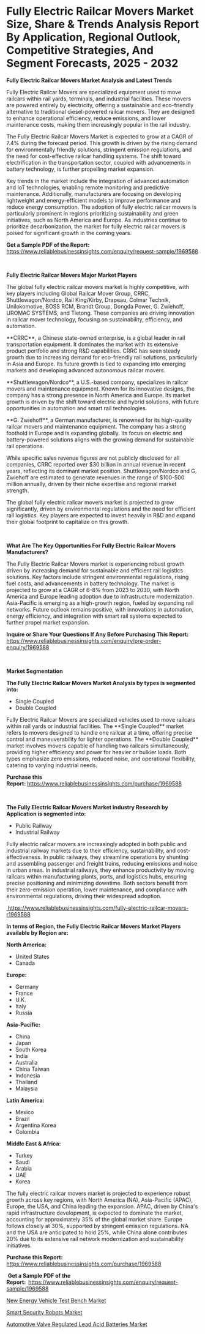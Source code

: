 <p><h1>Fully Electric Railcar Movers Market Size, Share & Trends Analysis Report By Application, Regional Outlook, Competitive Strategies, And Segment Forecasts, 2025 - 2032</h1></p><p><strong>Fully Electric Railcar Movers Market Analysis and Latest Trends</strong></p>
<p><p>Fully Electric Railcar Movers are specialized equipment used to move railcars within rail yards, terminals, and industrial facilities. These movers are powered entirely by electricity, offering a sustainable and eco-friendly alternative to traditional diesel-powered railcar movers. They are designed to enhance operational efficiency, reduce emissions, and lower maintenance costs, making them increasingly popular in the rail industry.</p><p>The Fully Electric Railcar Movers Market is expected to grow at a CAGR of 7.4% during the forecast period. This growth is driven by the rising demand for environmentally friendly solutions, stringent emission regulations, and the need for cost-effective railcar handling systems. The shift toward electrification in the transportation sector, coupled with advancements in battery technology, is further propelling market expansion.</p><p>Key trends in the market include the integration of advanced automation and IoT technologies, enabling remote monitoring and predictive maintenance. Additionally, manufacturers are focusing on developing lightweight and energy-efficient models to improve performance and reduce energy consumption. The adoption of fully electric railcar movers is particularly prominent in regions prioritizing sustainability and green initiatives, such as North America and Europe. As industries continue to prioritize decarbonization, the market for fully electric railcar movers is poised for significant growth in the coming years.</p></p>
<p><strong>Get a Sample PDF of the Report:&nbsp;</strong> <a href="https://www.reliablebusinessinsights.com/enquiry/request-sample/1969588?utm_campaign=63&utm_medium=2&utm_source=Github&utm_content=ia&utm_term=24012025&utm_id=fully-electric-railcar-movers">https://www.reliablebusinessinsights.com/enquiry/request-sample/1969588</a></p>
<p>&nbsp;</p>
<p><strong>Fully Electric Railcar Movers Major Market Players</strong></p>
<p><p>The global fully electric railcar movers market is highly competitive, with key players including Global Railcar Mover Group, CRRC, Shuttlewagon/Nordco, Rail King/Kirby, Drapeau, Colmar Technik, Unilokomotive, BOSS RCM, Brandt Group, Dongda Power, G. Zwiehoff, UROMAC SYSTEMS, and Tietong. These companies are driving innovation in railcar mover technology, focusing on sustainability, efficiency, and automation.</p><p>**CRRC**, a Chinese state-owned enterprise, is a global leader in rail transportation equipment. It dominates the market with its extensive product portfolio and strong R&D capabilities. CRRC has seen steady growth due to increasing demand for eco-friendly rail solutions, particularly in Asia and Europe. Its future growth is tied to expanding into emerging markets and developing advanced autonomous railcar movers.</p><p>**Shuttlewagon/Nordco**, a U.S.-based company, specializes in railcar movers and maintenance equipment. Known for its innovative designs, the company has a strong presence in North America and Europe. Its market growth is driven by the shift toward electric and hybrid solutions, with future opportunities in automation and smart rail technologies.</p><p>**G. Zwiehoff**, a German manufacturer, is renowned for its high-quality railcar movers and maintenance equipment. The company has a strong foothold in Europe and is expanding globally. Its focus on electric and battery-powered solutions aligns with the growing demand for sustainable rail operations.</p><p>While specific sales revenue figures are not publicly disclosed for all companies, CRRC reported over $30 billion in annual revenue in recent years, reflecting its dominant market position. Shuttlewagon/Nordco and G. Zwiehoff are estimated to generate revenues in the range of $100-500 million annually, driven by their niche expertise and regional market strength.</p><p>The global fully electric railcar movers market is projected to grow significantly, driven by environmental regulations and the need for efficient rail logistics. Key players are expected to invest heavily in R&D and expand their global footprint to capitalize on this growth.</p></p>
<p>&nbsp;</p>
<p><strong>What Are The Key Opportunities For Fully Electric Railcar Movers Manufacturers?</strong></p>
<p><p>The Fully Electric Railcar Movers market is experiencing robust growth driven by increasing demand for sustainable and efficient rail logistics solutions. Key factors include stringent environmental regulations, rising fuel costs, and advancements in battery technology. The market is projected to grow at a CAGR of 6-8% from 2023 to 2030, with North America and Europe leading adoption due to infrastructure modernization. Asia-Pacific is emerging as a high-growth region, fueled by expanding rail networks. Future outlook remains positive, with innovations in automation, energy efficiency, and integration with smart rail systems expected to further propel market expansion.</p></p>
<p><strong>Inquire or Share Your Questions If Any Before Purchasing This Report:</strong> <a href="https://www.reliablebusinessinsights.com/enquiry/pre-order-enquiry/1969588?utm_campaign=63&utm_medium=2&utm_source=Github&utm_content=ia&utm_term=24012025&utm_id=fully-electric-railcar-movers">https://www.reliablebusinessinsights.com/enquiry/pre-order-enquiry/1969588</a></p>
<p>&nbsp;</p>
<p><strong>Market Segmentation</strong></p>
<p><strong>The Fully Electric Railcar Movers Market Analysis by types is segmented into:</strong></p>
<p><ul><li>Single Coupled</li><li>Double Coupled</li></ul></p>
<p><p>Fully Electric Railcar Movers are specialized vehicles used to move railcars within rail yards or industrial facilities. The **Single Coupled** market refers to movers designed to handle one railcar at a time, offering precise control and maneuverability for lighter operations. The **Double Coupled** market involves movers capable of handling two railcars simultaneously, providing higher efficiency and power for heavier or bulkier loads. Both types emphasize zero emissions, reduced noise, and operational flexibility, catering to varying industrial needs.</p></p>
<p><strong>Purchase this Report:&nbsp;</strong><a href="https://www.reliablebusinessinsights.com/purchase/1969588?utm_campaign=63&utm_medium=2&utm_source=Github&utm_content=ia&utm_term=24012025&utm_id=fully-electric-railcar-movers">https://www.reliablebusinessinsights.com/purchase/1969588</a></p>
<p>&nbsp;</p>
<p><strong>The Fully Electric Railcar Movers Market Industry Research by Application is segmented into:</strong></p>
<p><ul><li>Public Railway</li><li>Industrial Railway</li></ul></p>
<p><p>Fully electric railcar movers are increasingly adopted in both public and industrial railway markets due to their efficiency, sustainability, and cost-effectiveness. In public railways, they streamline operations by shunting and assembling passenger and freight trains, reducing emissions and noise in urban areas. In industrial railways, they enhance productivity by moving railcars within manufacturing plants, ports, and logistics hubs, ensuring precise positioning and minimizing downtime. Both sectors benefit from their zero-emission operation, lower maintenance, and compliance with environmental regulations, driving their widespread adoption.</p></p>
<p><a href="https://www.reliablebusinessinsights.com/fully-electric-railcar-movers-r1969588?utm_campaign=63&utm_medium=2&utm_source=Github&utm_content=ia&utm_term=24012025&utm_id=fully-electric-railcar-movers">&nbsp;https://www.reliablebusinessinsights.com/fully-electric-railcar-movers-r1969588</a></p>
<p><strong>In terms of Region, the Fully Electric Railcar Movers Market Players available by Region are:</strong></p>
<p>
    <p> <strong> North America: </strong>
        <ul>
            <li>United States</li>
            <li>Canada</li>
        </ul>
        </p> 
    <p> <strong> Europe: </strong>
        <ul>
            <li>Germany</li>
            <li>France</li>
            <li>U.K.</li>
            <li>Italy</li>
            <li>Russia</li>
        </ul>
        </p> 
    <p> <strong> Asia-Pacific: </strong>
        <ul>
            <li>China</li>
            <li>Japan</li>
            <li>South Korea</li>
            <li>India</li>
            <li>Australia</li>
            <li>China Taiwan</li>
            <li>Indonesia</li>
            <li>Thailand</li>
            <li>Malaysia</li>
        </ul>
        </p> 
    <p> <strong> Latin America: </strong>
        <ul>
            <li>Mexico</li>
            <li>Brazil</li>
            <li>Argentina Korea</li>
            <li>Colombia</li>
        </ul>
        </p> 
    <p> <strong> Middle East & Africa: </strong>
        <ul>
            <li>Turkey</li>
            <li>Saudi</li>
            <li>Arabia</li>
            <li>UAE</li>
            <li>Korea</li>
        </ul>
    </p>
    </p>
<p><p>The fully electric railcar movers market is projected to experience robust growth across key regions, with North America (NA), Asia-Pacific (APAC), Europe, the USA, and China leading the expansion. APAC, driven by China's rapid infrastructure development, is expected to dominate the market, accounting for approximately 35% of the global market share. Europe follows closely at 30%, supported by stringent emission regulations. NA and the USA are anticipated to hold 25%, while China alone contributes 20% due to its extensive rail network modernization and sustainability initiatives.</p></p>
<p><strong>Purchase this Report: </strong><a href="https://www.reliablebusinessinsights.com/purchase/1969588?utm_campaign=63&utm_medium=2&utm_source=Github&utm_content=ia&utm_term=24012025&utm_id=fully-electric-railcar-movers">https://www.reliablebusinessinsights.com/purchase/1969588</a></p>
<p>&nbsp;<strong>Get a Sample PDF of the Report:&nbsp;&nbsp;</strong><a href="https://www.reliablebusinessinsights.com/enquiry/request-sample/1969588?utm_campaign=63&utm_medium=2&utm_source=Github&utm_content=ia&utm_term=24012025&utm_id=fully-electric-railcar-movers">https://www.reliablebusinessinsights.com/enquiry/request-sample/1969588</a></p>
<p><strong></strong></p>
<p><p><a href="https://github.com/waverlyam689/Market-Research-Report-List-1/blob/main/new-energy-vehicle-test-bench-market.md?utm_campaign=63&utm_medium=2&utm_source=Github&utm_content=ia&utm_term=24012025&utm_id=fully-electric-railcar-movers">New Energy Vehicle Test Bench Market</a></p><p><a href="https://github.com/paganellijanene17/Market-Research-Report-List-1/blob/main/smart-security-robots-market.md?utm_campaign=63&utm_medium=2&utm_source=Github&utm_content=ia&utm_term=24012025&utm_id=fully-electric-railcar-movers">Smart Security Robots Market</a></p><p><a href="https://github.com/barnickclara79/Market-Research-Report-List-1/blob/main/automotive-valve-regulated-lead-acid-batteries-market.md?utm_campaign=63&utm_medium=2&utm_source=Github&utm_content=ia&utm_term=24012025&utm_id=fully-electric-railcar-movers">Automotive Valve Regulated Lead Acid Batteries Market</a></p></p>